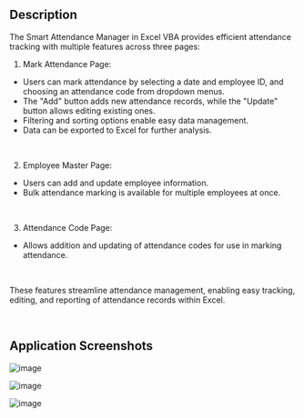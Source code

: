 ## Description


The Smart Attendance Manager in Excel VBA provides efficient attendance tracking with multiple features across three pages:

1. Mark Attendance Page:
- Users can mark attendance by selecting a date and employee ID, and choosing an attendance code from dropdown menus.
- The "Add" button adds new attendance records, while the "Update" button allows editing existing ones.
- Filtering and sorting options enable easy data management.
- Data can be exported to Excel for further analysis.

</br>
  
2. Employee Master Page:
- Users can add and update employee information.
- Bulk attendance marking is available for multiple employees at once.

</br>

3. Attendance Code Page:
- Allows addition and updating of attendance codes for use in marking attendance.

</br>

These features streamline attendance management, enabling easy tracking, editing, and reporting of attendance records within Excel.

</br>

## Application Screenshots

![image](https://github.com/GoodbyeKittyy/Smart-Attendance-Manager/assets/161730857/2382fbf4-daa8-4b47-8ecf-0358c404e93a)

![image](https://github.com/GoodbyeKittyy/Smart-Attendance-Manager/assets/161730857/74894038-8dc3-4766-aa30-6d567cee9dbf)

![image](https://github.com/GoodbyeKittyy/Smart-Attendance-Manager/assets/161730857/5a7b0f3a-7c3a-4232-8b1e-045d052b7327)
